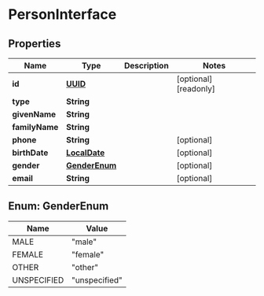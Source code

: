 

# PersonInterface

## Properties

Name | Type | Description | Notes
------------ | ------------- | ------------- | -------------
**id** | [**UUID**](UUID.md) |  |  [optional] [readonly]
**type** | **String** |  | 
**givenName** | **String** |  | 
**familyName** | **String** |  | 
**phone** | **String** |  |  [optional]
**birthDate** | [**LocalDate**](LocalDate.md) |  |  [optional]
**gender** | [**GenderEnum**](#GenderEnum) |  |  [optional]
**email** | **String** |  |  [optional]



## Enum: GenderEnum

Name | Value
---- | -----
MALE | &quot;male&quot;
FEMALE | &quot;female&quot;
OTHER | &quot;other&quot;
UNSPECIFIED | &quot;unspecified&quot;



